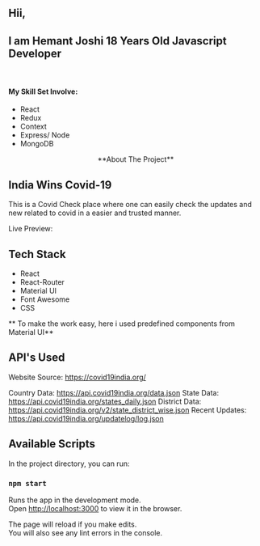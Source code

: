 <p align="center">

## Hii,
 ## I am Hemant Joshi 18 Years Old Javascript Developer
<Br />

#### My Skill Set Involve:
- React
- Redux
- Context 
- Express/ Node
- MongoDB

</p>


<p align="center">
   **About The Project**

   ## India Wins Covid-19

   This is a Covid Check place where one can easily check the updates and new related to covid in a easier and trusted manner.
</p>

Live Preview:


## Tech Stack
- React 
- React-Router
- Material UI
- Font Awesome
- CSS

** To make the work easy, here i used predefined components from Material UI**


## API's Used

Website Source: https://covid19india.org/

Country Data: https://api.covid19india.org/data.json
State Data: https://api.covid19india.org/states_daily.json
District Data: https://api.covid19india.org/v2/state_district_wise.json
Recent Updates: https://api.covid19india.org/updatelog/log.json






## Available Scripts

In the project directory, you can run:

### `npm start`

Runs the app in the development mode.<br />
Open [http://localhost:3000](http://localhost:3000) to view it in the browser.

The page will reload if you make edits.<br />
You will also see any lint errors in the console.




